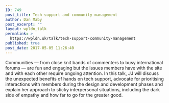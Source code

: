 ```yaml
---
ID: 749
post_title: Tech support and community management
author: Dan Maby
post_excerpt: ""
layout: wpldn_talk
permalink: >
  https://wpldn.uk/talk/tech-support-community-management
published: true
post_date: 2017-05-05 11:26:40
---
```

Communities — from close knit bands of commenters to busy international forums — are fun and engaging but the issues members have with the site and with each other require ongoing attention. In this talk, JJ will discuss the unexpected benefits of hands on tech support, advocate for prioritising interactions with members during the design and development phases and explain her approach to sticky interpersonal situations, including the dark side of empathy and how far to go for the greater good.
